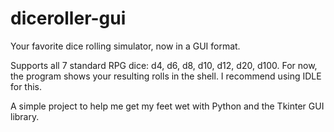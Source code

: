 # diceroller-gui
Your favorite dice rolling simulator, now in a GUI format.

Supports all 7 standard RPG dice: d4, d6, d8, d10, d12, d20, d100.
For now, the program shows your resulting rolls in the shell. I recommend using IDLE for this.

A simple project to help me get my feet wet with Python and the Tkinter GUI library.
